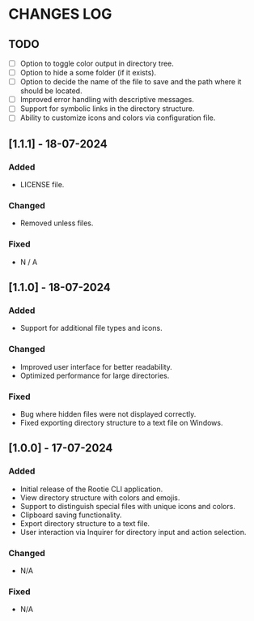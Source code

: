 # CHANGES LOG

## TODO

* [ ] Option to toggle color output in directory tree.
* [ ] Option to hide a some folder (if it exists).
* [ ] Option to decide the name of the file to save and the path where it should be located.
* [ ] Improved error handling with descriptive messages.
* [ ] Support for symbolic links in the directory structure.
* [ ] Ability to customize icons and colors via configuration file.

## [1.1.1] - 18-07-2024

### Added

- LICENSE file.

### Changed

- Removed unless files.

### Fixed

- N / A

## [1.1.0] - 18-07-2024

### Added

- Support for additional file types and icons.

### Changed

- Improved user interface for better readability.
- Optimized performance for large directories.

### Fixed

- Bug where hidden files were not displayed correctly.
- Fixed exporting directory structure to a text file on Windows.

## [1.0.0] - 17-07-2024

### Added

- Initial release of the Rootie CLI application.
- View directory structure with colors and emojis.
- Support to distinguish special files with unique icons and colors.
- Clipboard saving functionality.
- Export directory structure to a text file.
- User interaction via Inquirer for directory input and action selection.

### Changed

- N/A

### Fixed

- N/A
